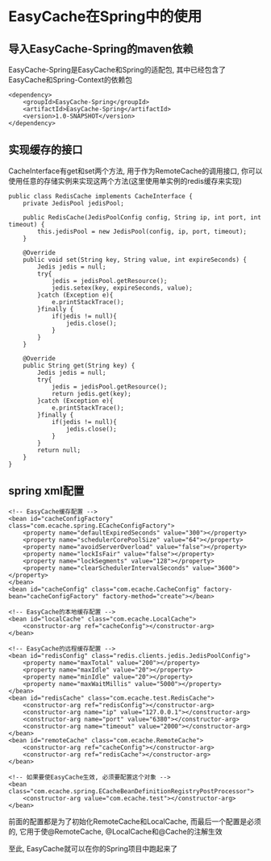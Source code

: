 # EasyCache在Spring中的使用

## 导入EasyCache-Spring的maven依赖
EasyCache-Spring是EasyCache和Spring的适配包, 其中已经包含了EasyCache和Spring-Context的依赖包

    <dependency>
        <groupId>EasyCache-Spring</groupId>
        <artifactId>EasyCache-Spring</artifactId>
        <version>1.0-SNAPSHOT</version>
    </dependency>

## 实现缓存的接口
CacheInterface有get和set两个方法, 用于作为RemoteCache的调用接口, 你可以使用任意的存储实例来实现这两个方法(这里使用单实例的redis缓存来实现)

    public class RedisCache implements CacheInterface {
        private JedisPool jedisPool;

        public RedisCache(JedisPoolConfig config, String ip, int port, int timeout) {
            this.jedisPool = new JedisPool(config, ip, port, timeout);
        }

        @Override
        public void set(String key, String value, int expireSeconds) {
            Jedis jedis = null;
            try{
                jedis = jedisPool.getResource();
                jedis.setex(key, expireSeconds, value);
            }catch (Exception e){
                e.printStackTrace();
            }finally {
                if(jedis != null){
                    jedis.close();
                }
            }
        }

        @Override
        public String get(String key) {
            Jedis jedis = null;
            try{
                jedis = jedisPool.getResource();
                return jedis.get(key);
            }catch (Exception e){
                e.printStackTrace();
            }finally {
                if(jedis != null){
                    jedis.close();
                }
            }
            return null;
        }
    }

## spring xml配置

    <!-- EasyCache缓存配置 -->
    <bean id="cacheConfigFactory" class="com.ecache.spring.ECacheConfigFactory">
        <property name="defaultExpiredSeconds" value="300"></property>
        <property name="schedulerCorePoolSize" value="64"></property>
        <property name="avoidServerOverload" value="false"></property>
        <property name="lockIsFair" value="false"></property>
        <property name="lockSegments" value="128"></property>
        <property name="clearSchedulerIntervalSeconds" value="3600"></property>
    </bean>
    <bean id="cacheConfig" class="com.ecache.CacheConfig" factory-bean="cacheConfigFactory" factory-method="create"></bean>

    <!-- EasyCache的本地缓存配置 -->
    <bean id="localCache" class="com.ecache.LocalCache">
        <constructor-arg ref="cacheConfig"></constructor-arg>
    </bean>

    <!-- EasyCache的远程缓存配置 -->
    <bean id="redisConfig" class="redis.clients.jedis.JedisPoolConfig">
        <property name="maxTotal" value="200"></property>
        <property name="maxIdle" value="20"></property>
        <property name="minIdle" value="20"></property>
        <property name="maxWaitMillis" value="5000"></property>
    </bean>
    <bean id="redisCache" class="com.ecache.test.RedisCache">
        <constructor-arg ref="redisConfig"></constructor-arg>
        <constructor-arg name="ip" value="127.0.0.1"></constructor-arg>
        <constructor-arg name="port" value="6380"></constructor-arg>
        <constructor-arg name="timeout" value="2000"></constructor-arg>
    </bean>
    <bean id="remoteCache" class="com.ecache.RemoteCache">
        <constructor-arg ref="cacheConfig"></constructor-arg>
        <constructor-arg ref="redisCache"></constructor-arg>
    </bean>

    <!-- 如果要使EasyCache生效, 必须要配置这个对象 -->
    <bean class="com.ecache.spring.ECacheBeanDefinitionRegistryPostProcessor">
        <constructor-arg value="com.ecache.test"></constructor-arg>
    </bean>

前面的配置都是为了初始化RemoteCache和LocalCache, 而最后一个配置是必须的, 它用于使@RemoteCache, @LocalCache和@Cache的注解生效

至此, EasyCache就可以在你的Spring项目中跑起来了


